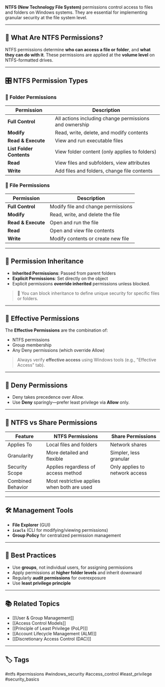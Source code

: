 **NTFS (New Technology File System)** permissions control access to files and folders on Windows systems. They are essential for implementing granular security at the file system level.

---

## 🔐 What Are NTFS Permissions?

NTFS permissions determine **who can access a file or folder**, and **what they can do with it**. These permissions are applied at the **volume level** on NTFS-formatted drives.

---

## 🎛 NTFS Permission Types

### 📁 Folder Permissions

| Permission      | Description                                                       |
|------------------|-------------------------------------------------------------------|
| **Full Control** | All actions including change permissions and ownership            |
| **Modify**       | Read, write, delete, and modify contents                          |
| **Read & Execute** | View and run executable files                                    |
| **List Folder Contents** | View folder content (only applies to folders)             |
| **Read**         | View files and subfolders, view attributes                        |
| **Write**        | Add files and folders, change file contents                       |

### 📄 File Permissions

| Permission      | Description                                                       |
|------------------|-------------------------------------------------------------------|
| **Full Control** | Modify file and change permissions                                |
| **Modify**       | Read, write, and delete the file                                  |
| **Read & Execute** | Open and run the file                                            |
| **Read**         | Open and view file contents                                       |
| **Write**        | Modify contents or create new file                                |

---

## 🧪 Permission Inheritance

- **Inherited Permissions**: Passed from parent folders
- **Explicit Permissions**: Set directly on the object
- Explicit permissions **override inherited** permissions unless blocked.

> 🧩 You can block inheritance to define unique security for specific files or folders.

---

## 📘 Effective Permissions

The **Effective Permissions** are the combination of:
- NTFS permissions
- Group membership
- Any Deny permissions (which override Allow)

> Always verify **effective access** using Windows tools (e.g., "Effective Access" tab).

---

## 🧱 Deny Permissions

- Deny takes precedence over Allow.
- Use **Deny** sparingly—prefer least privilege via **Allow** only.

---

## 🧰 NTFS vs Share Permissions

| Feature              | NTFS Permissions                           | Share Permissions                      |
|----------------------|---------------------------------------------|----------------------------------------|
| Applies To           | Local files and folders                     | Network shares                         |
| Granularity          | More detailed and flexible                  | Simpler, less granular                 |
| Security Scope       | Applies regardless of access method         | Only applies to network access         |
| Combined Behavior    | Most restrictive applies when both are used |                                        |

---

## 🛠 Management Tools

- **File Explorer** (GUI)
- **`icacls`** (CLI for modifying/viewing permissions)
- **Group Policy** for centralized permission management

---

## 🧾 Best Practices

- Use **groups**, not individual users, for assigning permissions
- Apply permissions at **higher folder levels** and inherit downward
- Regularly **audit permissions** for overexposure
- Use **least privilege principle**

---

## 📚 Related Topics

- [[User & Group Management]]
- [[Access Control Models]]
- [[Principle of Least Privilege (PoLP)]]
- [[Account Lifecycle Management (ALM)]]
- [[Discretionary Access Control (DAC)]]

---

## 🏷 Tags

#ntfs #permissions #windows_security #access_control #least_privilege #security_basics
